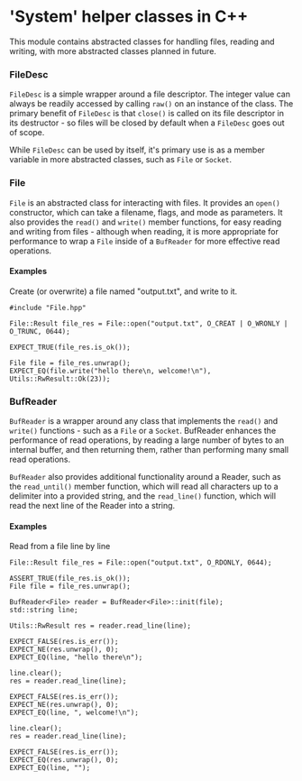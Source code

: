 # 'System' helper classes in C++

This module contains abstracted classes for handling files, reading
and writing, with more abstracted classes planned in future.

### FileDesc

`FileDesc` is a simple wrapper around a file descriptor. The integer value can
always be readily accessed by calling `raw()` on an instance of the class.
The primary benefit of `FileDesc` is that `close()` is called on its file descriptor
in its destructor - so files will be closed by default when a `FileDesc` goes
out of scope.

While `FileDesc` can be used by itself, it's primary use is as a member variable
in more abstracted classes, such as `File` or `Socket`.

### File

`File` is an abstracted class for interacting with files. It provides an `open()`
constructor, which can take a filename, flags, and mode as parameters. It also
provides the `read()` and `write()` member functions, for easy reading and writing
from files - although when reading, it is more appropriate for performance to
wrap a `File` inside of a `BufReader` for more effective read operations.

#### Examples

Create (or overwrite) a file named "output.txt", and write to it.
```
#include "File.hpp"

File::Result file_res = File::open("output.txt", O_CREAT | O_WRONLY | O_TRUNC, 0644);

EXPECT_TRUE(file_res.is_ok());

File file = file_res.unwrap();
EXPECT_EQ(file.write("hello there\n, welcome!\n"), Utils::RwResult::Ok(23));
```

### BufReader

`BufReader` is a wrapper around any class that implements the `read()` and `write()`
functions - such as a `File` or a `Socket`. BufReader enhances the performance
of read operations, by reading a large number of bytes to an internal buffer,
and then returning them, rather than performing many small read operations.

`BufReader` also provides additional functionality around a Reader, such as
the `read_until()` member function, which will read all characters up to a delimiter
into a provided string, and the `read_line()` function, which will read the next
line of the Reader into a string.

#### Examples

Read from a file line by line
```
File::Result file_res = File::open("output.txt", O_RDONLY, 0644);

ASSERT_TRUE(file_res.is_ok());
File file = file_res.unwrap();

BufReader<File> reader = BufReader<File>::init(file);
std::string line;

Utils::RwResult res = reader.read_line(line);

EXPECT_FALSE(res.is_err());
EXPECT_NE(res.unwrap(), 0);
EXPECT_EQ(line, "hello there\n");

line.clear();
res = reader.read_line(line);

EXPECT_FALSE(res.is_err());
EXPECT_NE(res.unwrap(), 0);
EXPECT_EQ(line, ", welcome!\n");

line.clear();
res = reader.read_line(line);

EXPECT_FALSE(res.is_err());
EXPECT_EQ(res.unwrap(), 0);
EXPECT_EQ(line, "");
```
